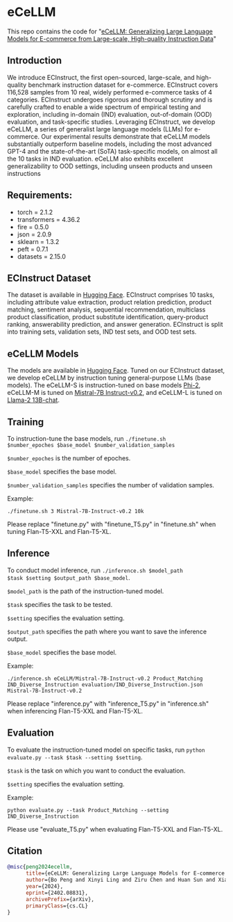 # eCeLLM

This repo contains the code for "[eCeLLM: Generalizing Large Language Models for E-commerce from Large-scale, High-quality Instruction Data](https://arxiv.org/abs/2402.08831)"

## Introduction
We introduce ECInstruct, 
the first open-sourced, large-scale, and high-quality benchmark instruction dataset for e-commerce.
ECInstruct covers 116,528 samples from 10 real, widely performed e-commerce tasks of 4 categories.
ECInstruct undergoes rigorous and thorough scrutiny and is carefully crafted to enable a wide spectrum of empirical testing and exploration, 
including in-domain (IND) evaluation, out-of-domain (OOD) evaluation, and task-specific studies.
Leveraging ECInstruct, we develop eCeLLM, a series of generalist large language models (LLMs) for e-commerce.
Our experimental results demonstrate that eCeLLM models substantially outperform baseline models, 
including the most advanced GPT-4 and
the state-of-the-art (SoTA) task-specific models, on almost
all the 10 tasks in IND evaluation.
eCeLLM also exhibits excellent generalizability to
OOD settings, including unseen products and unseen instructions

## Requirements:

* torch = 2.1.2
* transformers = 4.36.2
* fire = 0.5.0
* json = 2.0.9
* sklearn = 1.3.2
* peft = 0.7.1
* datasets = 2.15.0

## ECInstruct Dataset
The dataset is available in [Hugging Face](https://huggingface.co/datasets/NingLab/ECInstruct).
ECInstruct comprises 10 tasks, including attribute value extraction, product relation prediction,
product matching, sentiment analysis, sequential recommendation, multiclass product classification, product
substitute identification, query-product ranking, answerability prediction, and answer generation. 
ECInstruct is split into training sets, validation sets, IND
test sets, and OOD test sets.

## eCeLLM Models
The models are available in [Hugging Face](https://huggingface.co/NingLab).
Tuned on our ECInstruct dataset, we develop eCeLLM by instruction tuning general-purpose LLMs (base models).
The eCeLLM-S is instruction-tuned on base models [Phi-2](https://www.microsoft.com/en-us/research/blog/phi-2-the-surprising-power-of-small-language-models/), eCeLLM-M is tuned on [Mistral-7B Instruct-v0.2](https://arxiv.org/abs/2310.06825), and eCeLLM-L is tuned on [Llama-2 13B-chat](https://arxiv.org/abs/2307.09288).

## Training
To instruction-tune the base models, run <code>./finetune.sh $number_epoches $base_model $number_validation_samples</code>

<code>$number_epoches</code> is the number of epoches.

<code>$base_model</code> specifies the base model.

<code>$number_validation_samples</code> specifies the number of validation samples.

Example:
```
./finetune.sh 3 Mistral-7B-Instruct-v0.2 10k
```

Please replace "finetune.py" with "finetune_T5.py" in "finetune.sh" when tuning Flan-T5-XXL and Flan-T5-XL.

## Inference
To conduct model inference, run <code>./inference.sh $model_path $task $setting $output_path $base_model</code>.

<code>$model_path</code> is the path of the instruction-tuned model.

<code>$task</code> specifies the task to be tested.

<code>$setting</code> specifies the evaluation setting.

<code>$output_path</code> specifies the path where you want to save the inference output.

<code>$base_model</code> specifies the base model.

Example:
```
./inference.sh eCeLLM/Mistral-7B-Instruct-v0.2 Product_Matching IND_Diverse_Instruction evaluation/IND_Diverse_Instruction.json Mistral-7B-Instruct-v0.2
```

Please replace "inference.py" with "inference_T5.py" in "inference.sh" when inferencing Flan-T5-XXL and Flan-T5-XL.

## Evaluation
To evaluate the instruction-tuned model on specific tasks, run <code>python evaluate.py --task $task --setting $setting</code>.

<code>$task</code> is the task on which you want to conduct the evaluation.

<code>$setting</code> specifies the evaluation setting.

Example:
```
python evaluate.py --task Product_Matching --setting IND_Diverse_Instruction
```

Please use "evaluate_T5.py" when evaluating Flan-T5-XXL and Flan-T5-XL.

## Citation
```bibtex
@misc{peng2024ecellm,
      title={eCeLLM: Generalizing Large Language Models for E-commerce from Large-scale, High-quality Instruction Data}, 
      author={Bo Peng and Xinyi Ling and Ziru Chen and Huan Sun and Xia Ning},
      year={2024},
      eprint={2402.08831},
      archivePrefix={arXiv},
      primaryClass={cs.CL}
}
```
